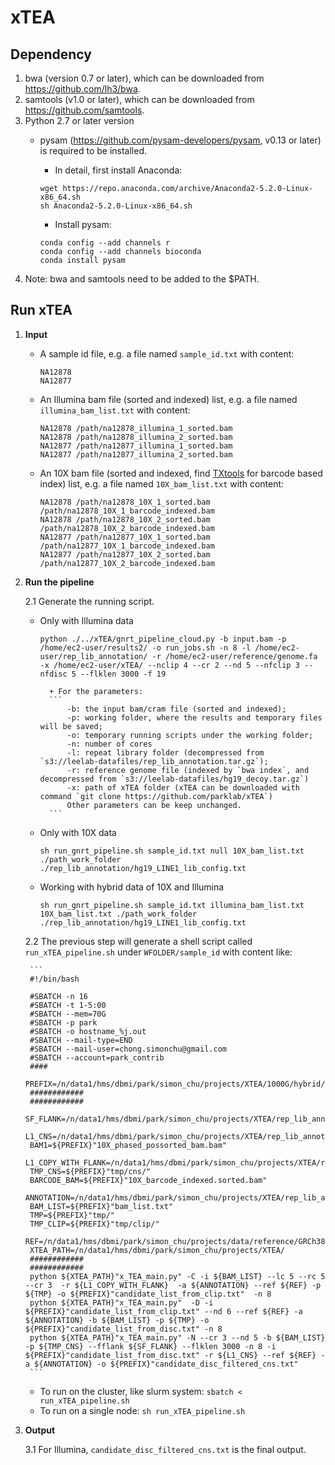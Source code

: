 # xTEA

## Dependency
1. bwa (version 0.7 or later), which can be downloaded from https://github.com/lh3/bwa.
2. samtools (v1.0 or later), which can be downloaded from https://github.com/samtools.
3. Python 2.7 or later version
	+ pysam (https://github.com/pysam-developers/pysam, v0.13 or later) is required to be installed.
	
		+ In detail, first install Anaconda:
		```
		wget https://repo.anaconda.com/archive/Anaconda2-5.2.0-Linux-x86_64.sh
		sh Anaconda2-5.2.0-Linux-x86_64.sh
		```
		
		+ Install pysam:
		```
		conda config --add channels r
		conda config --add channels bioconda
		conda install pysam
		```
4. Note: bwa and samtools need to be added to the $PATH.

## Run xTEA
1. **Input**
	+ A sample id file, e.g. a file named `sample_id.txt` with content:
	
		```
		NA12878
		NA12877
		```
	
	+ An Illumina bam file (sorted and indexed) list, e.g. a file named `illumina_bam_list.txt` with content:

		```
		NA12878 /path/na12878_illumina_1_sorted.bam
		NA12878 /path/na12878_illumina_2_sorted.bam
		NA12877 /path/na12877_illumina_1_sorted.bam
		NA12877 /path/na12877_illumina_2_sorted.bam
		```
	
	+  An 10X bam file (sorted and indexed, find [TXtools](https://github.com/parklab/TXtools) for barcode based index) list, e.g. a file named `10X_bam_list.txt` with content:
	
		```
		NA12878 /path/na12878_10X_1_sorted.bam /path/na12878_10X_1_barcode_indexed.bam
		NA12878 /path/na12878_10X_2_sorted.bam /path/na12878_10X_2_barcode_indexed.bam
		NA12877 /path/na12877_10X_1_sorted.bam /path/na12877_10X_1_barcode_indexed.bam
		NA12877 /path/na12877_10X_2_sorted.bam /path/na12877_10X_2_barcode_indexed.bam
		```
		
2. **Run the pipeline**
		
	2.1 Generate the running script.	

	+ Only with Illumina data
		```
		python ./../xTEA/gnrt_pipeline_cloud.py -b input.bam -p /home/ec2-user/results2/ -o run_jobs.sh -n 8 -l /home/ec2-user/rep_lib_annotation/ -r /home/ec2-user/reference/genome.fa -x /home/ec2-user/xTEA/ --nclip 4 --cr 2 --nd 5 --nfclip 3 --nfdisc 5 --flklen 3000 -f 19
		```
			+ For the parameters:
			```
				-b: the input bam/cram file (sorted and indexed);
				-p: working folder, where the results and temporary files will be saved;
				-o: temporary running scripts under the working folder;
				-n: number of cores
				-l: repeat library folder (decompressed from `s3://leelab-datafiles/rep_lib_annotation.tar.gz`);
				-r: reference genome file (indexed by `bwa index`, and decompressed from `s3://leelab-datafiles/hg19_decoy.tar.gz`)
				-x: path of xTEA folder (xTEA can be downloaded with command `git clone https://github.com/parklab/xTEA`)
				Other parameters can be keep unchanged.
			```

	+ Only with 10X data
		```
		sh run_gnrt_pipeline.sh sample_id.txt null 10X_bam_list.txt ./path_work_folder ./rep_lib_annotation/hg19_LINE1_lib_config.txt
		```
		
	+ Working with hybrid data of 10X and Illumina
		```
		sh run_gnrt_pipeline.sh sample_id.txt illumina_bam_list.txt 10X_bam_list.txt ./path_work_folder ./rep_lib_annotation/hg19_LINE1_lib_config.txt
		```
		
	2.2 The previous step will generate a shell script called `run_xTEA_pipeline.sh` under `WFOLDER/sample_id` with content like:
		
		```
		#!/bin/bash

		#SBATCH -n 16
		#SBATCH -t 1-5:00
		#SBATCH --mem=70G
		#SBATCH -p park
		#SBATCH -o hostname_%j.out
		#SBATCH --mail-type=END
		#SBATCH --mail-user=chong.simonchu@gmail.com
		#SBATCH --account=park_contrib
		####
		PREFIX=/n/data1/hms/dbmi/park/simon_chu/projects/XTEA/1000G/hybrid/L1/NA19239/
		############
		############
		SF_FLANK=/n/data1/hms/dbmi/park/simon_chu/projects/XTEA/rep_lib_annotation/LINE/hg38/hg38_FL_L1_flanks_3k.fa
		L1_CNS=/n/data1/hms/dbmi/park/simon_chu/projects/XTEA/rep_lib_annotation/consensus/LINE1.fa
		BAM1=${PREFIX}"10X_phased_possorted_bam.bam"
		L1_COPY_WITH_FLANK=/n/data1/hms/dbmi/park/simon_chu/projects/XTEA/rep_lib_annotation/LINE/hg38/hg38_L1HS_copies_larger_5K_with_flank.fa
		TMP_CNS=${PREFIX}"tmp/cns/"
		BARCODE_BAM=${PREFIX}"10X_barcode_indexed.sorted.bam"
		ANNOTATION=/n/data1/hms/dbmi/park/simon_chu/projects/XTEA/rep_lib_annotation/LINE/hg38/hg38_L1_larger2K_with_all_L1HS.out
		BAM_LIST=${PREFIX}"bam_list.txt"
		TMP=${PREFIX}"tmp/"
		TMP_CLIP=${PREFIX}"tmp/clip/"
		REF=/n/data1/hms/dbmi/park/simon_chu/projects/data/reference/GRCh38/GCA_000001405.15_GRCh38_no_alt_analysis_set.fna
		XTEA_PATH=/n/data1/hms/dbmi/park/simon_chu/projects/XTEA/
		############
		############	
		python ${XTEA_PATH}"x_TEA_main.py" -C -i ${BAM_LIST} --lc 5 --rc 5 --cr 3  -r ${L1_COPY_WITH_FLANK}  -a ${ANNOTATION} --ref ${REF} -p ${TMP} -o ${PREFIX}"candidate_list_from_clip.txt"  -n 8
		python ${XTEA_PATH}"x_TEA_main.py"  -D -i ${PREFIX}"candidate_list_from_clip.txt" --nd 6 --ref ${REF} -a ${ANNOTATION} -b ${BAM_LIST} -p ${TMP} -o ${PREFIX}"candidate_list_from_disc.txt" -n 8
		python ${XTEA_PATH}"x_TEA_main.py" -N --cr 3 --nd 5 -b ${BAM_LIST} -p ${TMP_CNS} --fflank ${SF_FLANK} --flklen 3000 -n 8 -i ${PREFIX}"candidate_list_from_disc.txt" -r ${L1_CNS} --ref ${REF} -a ${ANNOTATION} -o ${PREFIX}"candidate_disc_filtered_cns.txt"
		```
	+ To run on the cluster, like slurm system: `sbatch < run_xTEA_pipeline.sh`
	+ To run on a single node: `sh run_xTEA_pipeline.sh`
	
3. **Output**

	3.1 For Illumina, `candidate_disc_filtered_cns.txt` is the final output.